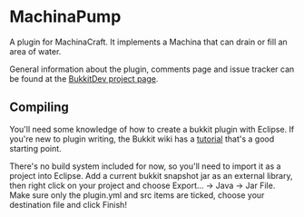 MachinaPump
============

A plugin for MachinaCraft. It implements a Machina that can drain or fill an
area of water.

General information about the plugin, comments page and issue tracker can be
found at the [BukkitDev project page][project].

[project]: http://dev.bukkit.org/server-mods/machinacraft

Compiling
---------

You'll need some knowledge of how to create a bukkit plugin with Eclipse.
If you're new to plugin writing, the Bukkit wiki has a [tutorial][] that's a
good starting point.

[tutorial]: http://wiki.bukkit.org/Plugin_Tutorial

There's no build system included for now, so you'll need to import it as a
project into Eclipse. Add a current bukkit snapshot jar as an external library,
then right click on your project and choose Export... -> Java -> Jar File.
Make sure only the plugin.yml and src items are ticked, choose your destination
file and click Finish!
